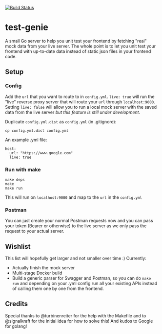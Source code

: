[![Build Status](https://travis-ci.org/tech4242/test-genie.svg?branch=master)](https://travis-ci.org/tech4242/test-genie)

# test-genie
A small Go server to help you unit test your frontend by fetching "real" mock data from your live server. The whole point is to let you unit test your frontend with up-to-date data instead of static json files in your frontend code.

## Setup

### Config

Add the `url` that you want to route to in `config.yml`. `live: true` will run the "live" reverse proxy server that will route your `url` through `localhost:9000`. Setting `live: false` will allow you to run a local mock server with the saved data from the live server _but this feature is still under development_.

Duplicate `config.yml.dist` as `config.yml` (in .gitignore):

```
cp config.yml.dist config.yml
```

An example .yml file:

```
host:
  url: "https://www.google.com"
  live: true

```

### Run with make

```
make deps
make
make run
```

This will run on `localhost:9000` and map to the `url` in the `config.yml`

### Postman

You can just create your normal Postman requests now and you can pass your token (Bearer or otherwise) to the live server as we only pass the request to your actual server.

## Wishlist

This list will hopefully get larger and not smaller over time :) Currently:

* Actually finish the mock server
* Multi-stage Docker build
* Build a generic parser for Swagger and Postman, so you can do `make run` and depending on your .yml config run all your existing APIs instead of calling them one by one from the frontend.

## Credits

Special thanks to @turbinenreiter for the help with the Makefile and to @signalkraft for the initial idea for how to solve this! And kudos to Google for golang!
